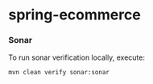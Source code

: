 # spring-ecommerce

### Sonar

To run sonar verification locally, execute:
```
mvn clean verify sonar:sonar
```